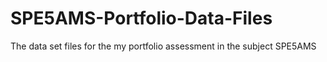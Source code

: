 # SPE5AMS-Portfolio-Data-Files
 The data set files for the my portfolio assessment in the subject SPE5AMS

